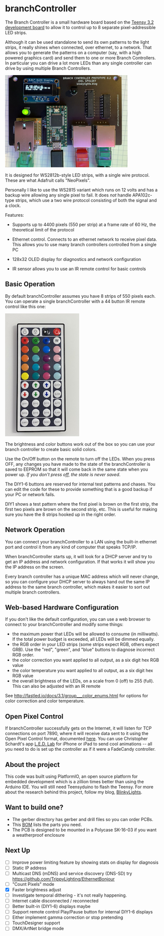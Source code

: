 branchController
================

The Branch Controller is a small hardware board based on the [Teensy 3.2 development board](https://www.pjrc.com/store/teensy32.html) to allow it to control up to 8 separate pixel-addressible LED strips.

Although it can be used standalone to send its own patterns to the light strips, it really shines when connected, over ethernet, to a network. That allows you to generate the patterns on a computer (say, with a high powered graphics card) and send them to one or more Branch Controllers. In particular you can drive a lot more LEDs than any single controller can drive by using multiple Branch Controllers.

![Branch Controller](doc/BranchController.jpg)

It is designed for WS2812b-style LED strips, with a single wire protocol. These are what Adafruit calls "NeoPixels".

Personally I like to use the WS2815 variant which runs on 12 volts and has a backup wire allowing any single pixel to fail. It does *not* handle APA102c-type strips, which use a two wire protocol consisting of both the signal and a clock.

Features:

* Supports up to 4400 pixels (550 per strip) at a frame rate of 60 Hz, the theoretical limit of the protocol

* Ethernet control. Connects to an ethernet network to receive pixel data. This allows you to use many branch controllers controlled from a single PC

* 128x32 OLED display for diagnostics and network configuration

* IR sensor allows you to use an IR remote control for basic controls

Basic Operation
---------------

By default branchController assumes you have 8 strips of 550 pixels each. You can operate a single branchController with a 44 button IR remote control like this one:

![44 button IR remote control](doc/44buttonIR.jpg)

The brightness and color buttons work out of the box so you can use your branch controller to create basic solid colors. 

Use the On/Off button on the remote to turn off the LEDs. When you press OFF, any changes you have made to the state of the branchController is saved to EEPROM so that it will come back in the same state when you power up. *If you don't press off, the state is never saved*.

The DIY1-6 buttons are reserved for internal test patterns and chases. You can edit the code for these to provide something that is a good backup if your PC or network fails.

DIY1 shows a test pattern where the first pixel is brown on the first strip, the first two pixels are brown on the second strip, etc. This is useful for making sure you have the 8 strips hooked up in the right order.

Network Operation
-----------------

You can connect your branchController to a LAN using the built-in ethernet port and control it from any kind of computer that speaks TCP/IP.

When branchController starts up, it will look for a DHCP server and try to get an IP address and network configuration. If that works it will show you the IP address on the screen.

Every branch controller has a unique MAC address which will never change, so you can configure your DHCP server to always hand out the same IP address to the same branch controller, which makes it easier to sort out multiple branch controllers.

Web-based Hardware Configuration
--------------------------------

If you don't like the default configuration, you can use a web browser to connect to your
branchController and modify some things:

* the maximum power that LEDs will be allowed to consume (in milliwatts). If the total power budget is exceeded, all LEDs will be dimmed equally.
* the RGB order in your LED strips (some strips expect RGB, others expect GRB). Use the "red", "green", and "blue" buttons to diagnose incorrect RGB order.
* the color correction you want applied to all output, as a six digit hex RGB value
* the color temperature you want applied to all output, as a six digit hex RGB value
* the overall brightness of the LEDs, on a scale from 0 (off) to 255 (full). This can
  also be adjusted with an IR remote


See http://fastled.io/docs/3.1/group___color_enums.html for options for color correction and 
color temperature.


Open Pixel Control
------------------

If branchController successfully gets on the Internet, it will listen for TCP connections on port 7890, where it will receive data sent to it using the Open Pixel Control format, documented [here](http://openpixelcontrol.org/). You can use Christopher Schardt's app [L.E.D. Lab](https://apps.apple.com/us/app/l-e-d-lab/id832042156) for iPhone or iPad to send cool animations -- all you need to do is set up the controller as if it were a FadeCandy controller.

About the project
-----------------

This code was built using PlatformIO, an open source platform for embedded development which is a zillion times better than using the Arduino IDE. You will still need Teensyduino to flash the Teensy. For more about the research behind this project, follow my blog, [BlinkyLights](https://blinkylights.blog/).

Want to build one?
-------------------
* The gerber directory has gerber and drill files so you can order PCBs.
* This [BOM](https://octopart.com/bom-tool/tv6ZDeDl) lists the parts you need.
* The PCB is designed to be mounted in a Polycase SK-16-03 if you want a weatherproof enclosure


Next Up
-------

- [ ] Improve power limiting feature by showing stats on display for diagnosis
- [ ] Static IP address
- [ ] Multicast DNS (mDNS) and service discovery (DNS-SD)
      try https://github.com/TrippyLighting/EthernetBonjour
- [ ] "Count Pixels" mode
- [X] Faster brightness adjust
- [ ] Investigate temporal dithering - it's not really happening. 
- [ ] Internet cable disconnected / reconnected
- [ ] Better built-in (DIY1-6) displays maybe
- [ ] Support remote control Play/Pause button for internal DIY1-6 displays
- [ ] Either implement gamma correction or stop pretending
- [ ] TouchDesigner support
- [ ] DMX/ArtNet bridge mode

